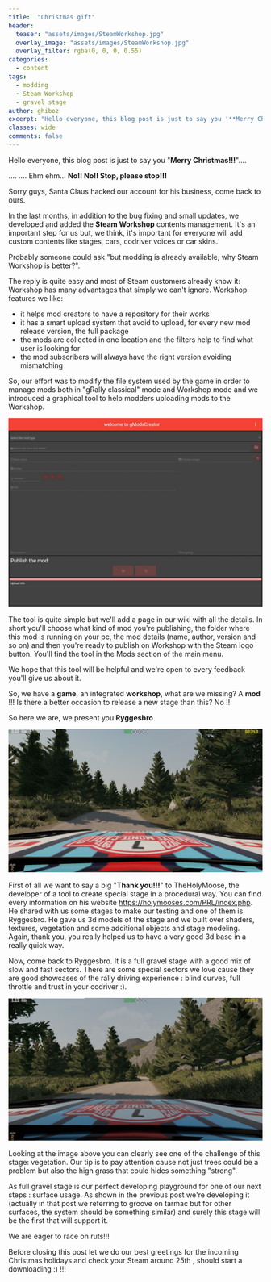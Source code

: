 ```yaml
---
title:  "Christmas gift"
header:
  teaser: "assets/images/SteamWorkshop.jpg"
  overlay_image: "assets/images/SteamWorkshop.jpg"
  overlay_filter: rgba(0, 0, 0, 0.55)
categories: 
  - content
tags:
  - modding
  - Steam Workshop
  - gravel stage
author: ghiboz
excerpt: "Hello everyone, this blog post is just to say you '**Merry Christmas!!!**'.... .... Ehm ehm... **No!! No!! Stop, please stop!!!** Sorry guys, Santa Claus hacked our account for his business, come back to ours"
classes: wide
comments: false
---
```


Hello everyone, this blog post is just to say you "**Merry Christmas!!!**".... 

.... .... Ehm ehm... **No!! No!! Stop, please stop!!!** 

Sorry guys, Santa Claus hacked our account for his business, come back to ours.

In the last months, in addition to the bug fixing and small updates, we developed and added the **Steam Workshop** contents management.
It's an important step for us but, we think, it's important for everyone will add custom contents like stages, cars, codriver voices or car skins.


Probably someone could ask "but modding is already available, why Steam Workshop is better?". 

The reply is quite easy and most of Steam customers already know it: Workshop has many advantages that simply we can't ignore.
Workshop features we like:

- it helps mod creators to have a repository for their works
- it has a smart upload system that avoid to upload, for every new mod release version, the full package
- the mods are collected in one location and the filters help to find what user is looking for
- the mod subscribers will always have the right version avoiding mismatching  


So, our effort was to modify the file system used by the game in order to manage mods both in "gRally classical" mode and Workshop mode and we introduced a graphical tool to help modders uploading mods to the Workshop. 

![gModCreator](/assets/images/gModsCreator.jpg) 

The tool is quite simple but we'll add a page in our wiki with all the details.
In short you'll choose what kind of mod you're publishing, the folder where this mod is running on your pc, the mod details (name, author, version and so on) and then you're ready to publish on Workshop with the Steam logo button.
You'll find the tool in the Mods section of the main menu.

We hope that this tool will be helpful and we're open to every feedback you'll give us about it. 

So, we have a **game**, an integrated **workshop**, what are we missing? A **mod** !!! 
Is there a better occasion to release a new stage than this? No !! 

So here we are, we present you **Ryggesbro**.

![Ryggesbro01](/assets/images/Ryggesbro01.jpg)

First of all we want to say a big "**Thank you!!!**" to TheHolyMoose, the developer of a tool to create special stage in a procedural way. 
You can find every information on his website https://holymooses.com/PRL/index.php. 
He shared with us some stages to make our testing and one of them is Ryggesbro. 
He gave us 3d models of the stage and we built over shaders, textures, vegetation and some additional objects and stage modeling. 
Again, thank you, you really helped us to have a very good 3d base in a really quick way. 

Now, come back to Ryggesbro. 
It is a full gravel stage with a good mix of slow and fast sectors. 
There are some special sectors we love cause they are good showcases of the rally driving experience : blind curves, full throttle and trust in your codriver :). 

![Ryggesbro02](/assets/images/Ryggesbro02.jpg)

Looking at the image above you can clearly see one of the challenge of this stage: vegetation. 
Our tip is to pay attention cause not just trees could be a problem but also the high grass that could hides something "strong". 

As full gravel stage is our perfect developing playground for one of our next steps : surface usage. 
As shown in the previous post we're developing it (actually in that post we referring to groove on tarmac but for other surfaces, the system should be something similar) and surely this stage will be the first that will support it. 

We are eager to race on ruts!!! 

Before closing this post let we do our best greetings for the incoming Christmas holidays and check your Steam around 25th , should start a downloading :) !!!